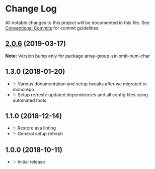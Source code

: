 # Change Log

All notable changes to this project will be documented in this file.
See [Conventional Commits](https://conventionalcommits.org) for commit guidelines.

## [2.0.6](https://gitlab.com/codsen/codsen/compare/array-group-str-omit-num-char@2.0.4...array-group-str-omit-num-char@2.0.6) (2019-03-17)

**Note:** Version bump only for package array-group-str-omit-num-char





## 1.3.0 (2018-01-20)

- ✨ Various documentation and setup tweaks after we migrated to monorepo
- ✨ Setup refresh: updated dependencies and all config files using automated tools

## 1.1.0 (2018-12-14)

- ✨ Restore ava linting
- ✨ General setup refresh

## 1.0.0 (2018-10-11)

- ✨ Initial release
